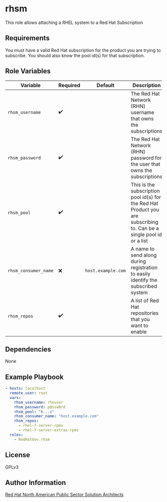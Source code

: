 rhsm
=========

This role allows attaching a RHEL system to a Red Hat Subscription

Requirements
------------

You must have a valid Red Hat subscription for the product you are trying to
subscribe. You should also know the pool id(s) for that subscription.

Role Variables
--------------

| Variable        | Required | Default  | Description                                                                                                                                                                                                                                     |
| --------------- | -------- | -------- | ----------------------------------------------------------------------------------------------------------------------------------------------------------------------------------------------------------------------------------------------- |
| `rhsm_username` | :heavy_check_mark:      |  | The Red Hat Network (RHN) username that owns the subscriptions |
| `rhsm_password` | :heavy_check_mark:      |  | The Red Hat Network (RHN) password for the user that owns the subscriptions |
| `rhsm_pool` | :heavy_check_mark:      |  | This is the subscription pool id(s) for the Red Hat Product you are subscribing to. Can be a single pool id or a list |
| `rhsm_consumer_name` | :x:      | `host.example.com` | A name to send along during registration to easily identify the subscribed system |
| `rhsm_repos` | :heavy_check_mark:      |  | A list of Red Hat repositories that you want to enable |

Dependencies
------------

None

Example Playbook
----------------

```yaml
- hosts: localhost
  remote_user: root
  vars:
    rhsm_username: rhnuser
    rhsm_password: p@ssw0rd
    rhsm_pool: "8...z"
    rhsm_consumer_name: "host.example.com"
    rhsm_repos:
      - rhel-7-server-rpms
      - rhel-7-server-extras-rpms
  roles:
    - RedHatGov.rhsm
```

License
-------

GPLv3

Author Information
------------------

[Red Hat North American Public Sector Solution Architects](https://redhatgov.io)
